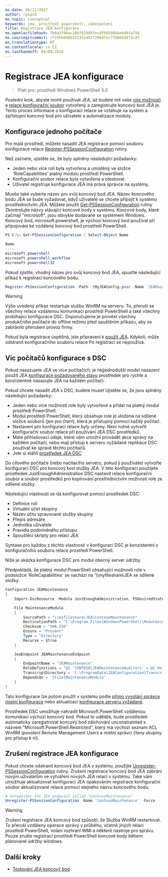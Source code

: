 ```yaml
---
ms.date: 06/12/2017
author: rpsqrd
ms.topic: conceptual
keywords: jea, prostředí powershell, zabezpečení
title: Registrace JEA konfigurace
ms.openlocfilehash: 7b0a3f0bac26bf62989fecdf60388bbebd6fa756
ms.sourcegitcommit: cf195b090b3223fa4917206dfec7f0b603873cdf
ms.translationtype: MT
ms.contentlocale: cs-CZ
ms.lasthandoff: 04/09/2018
---
```

# <a name="registering-jea-configurations"></a>Registrace JEA konfigurace

> Platí pro: prostředí Windows PowerShell 5.0

Poslední krok, abyste mohli používat JEA, až budete mít vaše [role možnosti](role-capabilities.md) a [relace konfigurační soubor](session-configurations.md) vytvořený a zaregistrujte koncový bod JEA je.
Tento proces informace o konfiguraci relace se vztahuje na systém a zpřístupní koncový bod pro uživatele a automatizace moduly.

## <a name="single-machine-configuration"></a>Konfigurace jednoho počítače

Pro malá prostředí, můžete nasadit JEA registrace pomocí souboru konfigurace relace [Register-PSSessionConfiguration](https://msdn.microsoft.com/powershell/reference/5.1/microsoft.powershell.core/register-pssessionconfiguration) rutiny.

Než začnete, ujistěte se, že byly splněny následující požadavky:
- Jeden nebo více rolí byla vytvořena a umístěný ve složce 'RoleCapabilities' platný modulu prostředí PowerShell.
- Konfigurační soubor relace byla vytvořena a otestovat.
- Uživatel registruje konfigurace JEA má práva správce na systémy.

Musíte také vyberte název pro svůj koncový bod JEA.
Název koncového bodu JEA se bude vyžadovat, když uživatelé se chcete připojit k systému prostřednictvím JEA.
Můžete použít [Get-PSSessionConfiguration](https://msdn.microsoft.com/powershell/reference/5.1/microsoft.powershell.core/get-pssessionconfiguration) rutiny Zkontrolujte názvy stávající koncové body v systému.
Koncové body, které začínají "microsoft", jsou obvykle dodávané se systémem Windows.
Koncový bod, microsoft.powershell, je výchozí koncový bod používat při připojování ke vzdálený koncový bod prostředí PowerShell.

```powershell
PS C:\> Get-PSSessionConfiguration | Select-Object Name

Name
----
microsoft.powershell
microsoft.powershell.workflow
microsoft.powershell32
```

Pokud zjistíte, vhodný název pro svůj koncový bod JEA, spusťte následující příkaz k registraci koncového bodu.

```powershell
Register-PSSessionConfiguration -Path .\MyJEAConfig.pssc -Name 'JEAMaintenance' -Force
```

> [!WARNING]
> Výše uvedený příkaz restartuje službu WinRM na serveru.
> To, přeruší se všechny relace vzdálenou komunikaci prostředí PowerShell a také všechny probíhající konfigurace DSC.
> Doporučujeme je provést všechny produkčního počítače do offline režimu před spuštěním příkazu, aby se zabránilo přerušení provoz firmy.

Pokud byla registrace úspěšná, jste připraveni k [použít JEA](using-jea.md).
Kdykoli; může odstranit konfiguračního souboru relace Po registraci se nepoužívá.

## <a name="multi-machine-configuration-with-dsc"></a>Víc počítačů konfigurace s DSC

Pokud nasazujete JEA ve více počítačích, je nejjednodušší model nasazení použít JEA [konfigurace požadovaného stavu](https://msdn.microsoft.com/en-us/powershell/dsc/overview) prostředek pro rychle a konzistentně nasazujte JEA na každém počítači.

Pokud chcete nasadit JEA s DSC, budete muset Ujistěte se, že jsou splněny následující požadavky:
- Jeden nebo více možností role byly vytvořené a přidat na platný modul prostředí PowerShell.
- Modul prostředí PowerShell, který obsahuje role je uložená na sdílené složce souborů (jen pro čtení), která je přístupný pomocí každý počítač.
- Nastavení pro konfiguraci relace byly určeny. Není nutné vytvořit konfigurační soubor relace při používání JEA DSC prostředků.
- Máte přihlašovací údaje, které vám umožní provádět akce správy na každém počítači, nebo mají přístup k serveru vyžádané replikace DSC používat ke správě těchto počítačů.
- Jste si stáhli [prostředek JEA DSC](https://github.com/PowerShell/JEA/tree/master/DSC%20Resource)

Do cílového počítače (nebo načítacího serveru, pokud ji používáte) vytvořte konfiguraci DSC pro koncový bod služby JEA.
V této konfiguraci použijete prostředek JustEnoughAdministration DSC nastavit relace konfigurační soubor a soubor prostředků pro kopírování prostřednictvím možnosti role ze sdílené složky.

Následující vlastnosti se dá konfigurovat pomocí prostředek DSC:
- Definice rolí
- Virtuální účet skupiny
- Název účtu spravované služby skupiny
- Přepis adresáře
- Jednotka uživatele
- Pravidla podmíněného přístupu
- Spouštěcí skripty pro relaci JEA

Syntaxe pro každou z těchto vlastností v konfiguraci DSC je konzistentní s konfiguračního souboru relace prostředí PowerShell.

Níže je ukázka konfigurace DSC pro modul obecný server údržby.

Předpokládá, že platný modul PowerShell obsahující možnosti role v podsložce 'RoleCapabilities' se nachází na '\\\\myfileshare\\JEA se sdílené složky.


```powershell
Configuration JEAMaintenance
{
    Import-DscResource -Module JustEnoughAdministration, PSDesiredStateConfiguration

    File MaintenanceModule
    {
        SourcePath = "\\myfileshare\JEA\ContosoMaintenance"
        DestinationPath = "C:\Program Files\WindowsPowerShell\Modules\ContosoMaintenance"
        Checksum = "SHA-256"
        Ensure = "Present"
        Type = "Directory"
        Recurse = $true
    }

    JeaEndpoint JEAMaintenanceEndpoint
    {
        EndpointName = "JEAMaintenance"
        RoleDefinitions = "@{ 'CONTOSO\JEAMaintenanceAuditors' = @{ RoleCapabilities = 'GeneralServerMaintenance-Audit' }; 'CONTOSO\JEAMaintenanceAdmins' = @{ RoleCapabilities = 'GeneralServerMaintenance-Audit', 'GeneralServerMaintenance-Admin' } }"
        TranscriptDirectory = 'C:\ProgramData\JEAConfiguration\Transcripts'
        DependsOn = '[File]MaintenanceModule'
    }
}
```

Tato konfigurace lze potom použít v systému podle [přímo vyvolání správce místní konfigurace](https://msdn.microsoft.com/en-us/powershell/dsc/metaconfig) nebo aktualizaci [konfigurace serveru vyžádané](https://msdn.microsoft.com/en-us/powershell/dsc/pullserver).

Prostředek DSC umožňuje nahradit Microsoft.PowerShell vzdálenou komunikaci výchozí koncový bod.
Pokud to uděláte, bude prostředek automaticky zaregistrovat koncový bod zálohování unconstrainted s názvem "Microsoft.PowerShell.Restricted", který má výchozí seznam ACL WinRM (povolení Remote Management Users a místní správci členy skupiny pro přístup k ní).

## <a name="unregistering-jea-configurations"></a>Zrušení registrace JEA konfigurace

Pokud chcete odstranit koncový bod JEA v systému, použijte [Unregister-PSSessionConfiguration](https://msdn.microsoft.com/powershell/reference/5.1/microsoft.powershell.core/Unregister-PSSessionConfiguration) rutiny.
Zrušení registrace koncový bod JEA zabrání novým uživatelům ve vytváření nových JEA relací v systému.
Také vám umožňuje aktualizovat konfiguraci JEA opakováním registrace konfigurační soubor aktualizované relace pomocí stejného názvu koncového bodu.

```powershell
# Unregister the JEA endpoint called "ContosoMaintenance"
Unregister-PSSessionConfiguration -Name 'ContosoMaintenance' -Force
```

> [!WARNING]
> Zrušení registrace JEA koncový bod způsobí, že Služba WinRM restartovat.
> To přeruší vzdálený operace správy v průběhu, včetně jiných relací prostředí PowerShell, volání rozhraní WMI a některé nástroje pro správu.
> Pouze zrušte registraci prostředí PowerShell koncové body během plánované údržby windows.

## <a name="next-steps"></a>Další kroky

- [Testování JEA koncový bod](using-jea.md)